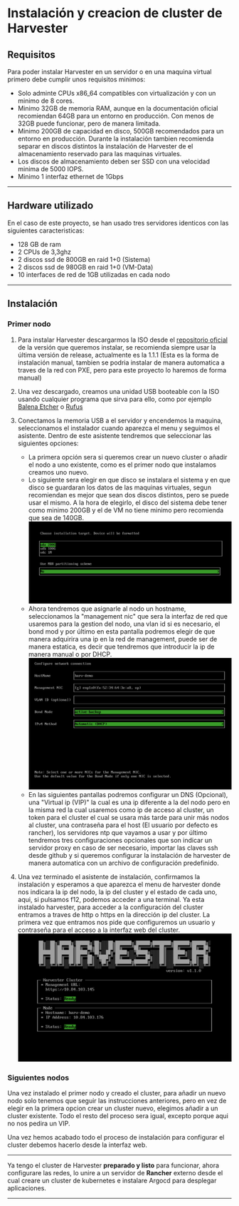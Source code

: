 # Instalación y creacion de cluster de Harvester

## Requisitos

Para poder instalar Harvester en un servidor o en una maquina virtual primero debe cumplir unos requisitos minimos:
- Solo adminte CPUs x86_64 compatibles con virtualización y con un minimo de 8 cores.
- Minimo 32GB de memoria RAM, aunque en la documentación oficial recomiendan 64GB para un entorno en producción. Con menos de 32GB puede funcionar, pero de manera limitada.
- Minimo 200GB de capacidad en disco, 500GB recomendados para un entorno en producción. Durante la instalación tambien recomienda separar en discos distintos la instalación de Harvester de el almacenamiento reservado para las maquinas virtuales.
- Los discos de almacenamiento deben ser SSD con una velocidad minima de 5000 IOPS.
- Minimo 1 interfaz ethernet de 1Gbps

---

## Hardware utilizado

En el caso de este proyecto, se han usado tres servidores identicos con las siguientes caracteristicas:
- 128 GB de ram
- 2 CPUs de 3,3ghz
- 2 discos ssd de 800GB en raid 1+0 (Sistema)
- 2 discos ssd de 980GB en raid 1+0 (VM-Data)
- 10 interfaces de red de 1GB utilizadas en cada nodo

---

## Instalación

### Primer nodo
1. Para instalar Harvester descargarmos la ISO desde el [repositorio oficial](https://github.com/harvester/harvester/releases) de la versión que queremos instalar, se recomienda siempre usar la última versión de release, actualmente es la 1.1.1 (Esta es la forma de instalación manual, tambien se podria instalar de manera automatica a traves de la red con PXE, pero para este proyecto lo haremos de forma manual)

2. Una vez descargado, creamos una unidad USB booteable con la ISO usando cualquier programa que sirva para ello, como por ejemplo [Balena Etcher](https://www.balena.io/etcher) o [Rufus](https://rufus.ie/es/)

3. Conectamos la memoria USB a el servidor y encendemos la maquina, seleccionamos el instalador cuando aparezca el menu y seguimos el asistente. Dentro de este asistente tendremos que seleccionar las siguientes opciones:
    - La primera opción sera si queremos crear un nuevo cluster o añadir el nodo a uno existente, como es el primer nodo que instalamos creamos uno nuevo.
    - Lo siguiente sera elegir en que disco se instalara el sistema y en que disco se guardaran los datos de las maquinas virtuales, segun recomiendan es mejor que sean dos discos distintos, pero se puede usar el mismo. A la hora de elegirlo, el disco del sistema debe tener como minimo 200GB y el de VM no tiene minimo pero recomienda que sea de 140GB.
    ![](EleccionDisco.png)
    - Ahora tendremos que asignarle al nodo un hostname, seleccionamos la "management nic" que sera la interfaz de red que usaremos para la gestion del nodo, una vlan id si es necesario, el bond mod y por último en esta pantalla podremos elegir de que manera adquirira una ip en la red de management, puede ser de manera estatica, es decir que tendremos que introducir la ip de manera manual o por DHCP.
    ![](Config.png)
    - En las siguientes pantallas podremos configurar un DNS (Opcional), una "Virtual ip (VIP)" la cual es una ip diferente a la del nodo pero en la misma red la cual usaremos como ip de acceso al cluster, un token para el cluster el cual se usara más tarde para unir más nodos al cluster, una contraseña para el host (El usuario por defecto es rancher), los servidores ntp que vayamos a usar y por último tendremos tres configuraciones opcionales que son indicar un servidor proxy en caso de ser necesario, importar las claves ssh desde github y si queremos configurar la instalación de harvester de manera automatica con un archivo de configuración predefinido.
4. Una vez terminado el asistente de instalación, confirmamos la instalación y esperamos a que aparezca el menu de harvester donde nos indicara la ip del nodo, la ip del cluster y el estado de cada uno, aqui, si pulsamos f12, podemos acceder a una terminal. Ya esta instalado harvester, para acceder a la configuración del cluster entramos a traves de http o https en la dirección ip del cluster. La primera vez que entramos nos pide que configuremos un usuario y contraseña para el acceso a la interfaz web del cluster.
![](PanelFinal.png)

### Siguientes nodos
Una vez instalado el primer nodo y creado el cluster, para añadir un nuevo nodo solo tenemos que seguir las instrucciones anteriores, pero en vez de elegir en la primera opcion crear un cluster nuevo, elegimos añadir a un cluster existente. Todo el resto del proceso sera igual, excepto porque aqui no nos pedira un VIP.


Una vez hemos acabado todo el proceso de instalación para configurar el cluster debemos hacerlo desde la interfaz web. 

---

Ya tengo el cluster de Harvester **preparado y listo** para funcionar, ahora configurare las redes, lo unire a un servidor de **Rancher** externo desde el cual creare un cluster de kubernetes e instalare Argocd para desplegar aplicaciones.

---